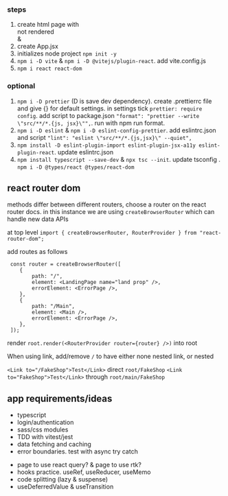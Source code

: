### steps

1. create html page with <div id="root">not rendered</div> & <script type="module" src="./App.jsx"></script>
2. create App.jsx
3. initializes node project `npm init -y`
4. `npm i -D vite` & `npm i -D @vitejs/plugin-react`. add vite.config.js
5. `npm i react react-dom`

### optional

1. `npm i -D prettier` (D is save dev dependency). create .prettierrc file and give {} for default settings. in settings tick `prettier: require config`. add script to package.json `"format": "prettier --write \"src/**/*.{js, jsx}\"",`. run with npm run format.
2. `npm i -D eslint` & `npm i -D eslint-config-prettier`. add eslintrc.json and script `"lint": "eslint \"src/**/*.{js,jsx}\" --quiet",`
3. `npm install -D eslint-plugin-import eslint-plugin-jsx-a11y eslint-plugin-react`. update eslintrc.json
4. `npm install typescript --save-dev` & `npx tsc --init`. update tsconfig . `npm i -D @types/react @types/react-dom`

## react router dom

methods differ between different routers, choose a router on the react router docs. in this instance we are using `createBrowserRouter` which can handle new data APIs

at top level `import { createBrowserRouter, RouterProvider } from "react-router-dom";`

add routes as follows

```
 const router = createBrowserRouter([
    {
        path: "/",
        element: <LandingPage name="land prop" />,
        errorElement: <ErrorPage />,
    },
    {
        path: "/Main",
        element: <Main />,
        errorElement: <ErrorPage />,
    },
 ]);
```

render `root.render(<RouterProvider router={router} />)` into root

When using link, add/remove `/` to have either none nested link, or nested

`<Link to="/FakeShop">Test</Link>` direct `root/FakeShop`
`<Link to="FakeShop">Test</Link>` through `root/main/FakeShop`

## app requirements/ideas

- typescript
- login/authentication
- sass/css modules
- TDD with vitest/jest
- data fetching and caching
- error boundaries. test with async try catch
<!-- put in error handing for missing links -->
- page to use react query? & page to use rtk?
- hooks practice. useRef, useReducer, useMemo
- code splitting (lazy & suspense)
- useDeferredValue & useTransition
